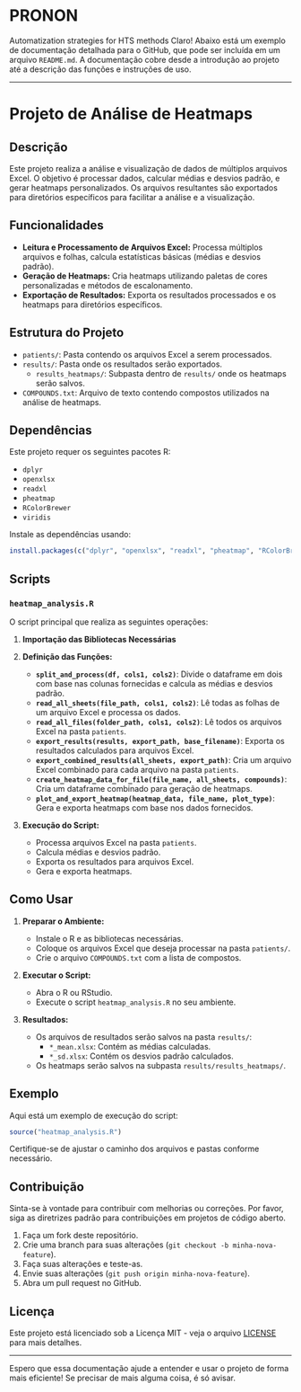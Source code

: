 # PRONON
Automatization strategies for HTS methods
Claro! Abaixo está um exemplo de documentação detalhada para o GitHub, que pode ser incluída em um arquivo `README.md`. A documentação cobre desde a introdução ao projeto até a descrição das funções e instruções de uso.

---

# Projeto de Análise de Heatmaps

## Descrição

Este projeto realiza a análise e visualização de dados de múltiplos arquivos Excel. O objetivo é processar dados, calcular médias e desvios padrão, e gerar heatmaps personalizados. Os arquivos resultantes são exportados para diretórios específicos para facilitar a análise e a visualização.

## Funcionalidades

- **Leitura e Processamento de Arquivos Excel:** Processa múltiplos arquivos e folhas, calcula estatísticas básicas (médias e desvios padrão).
- **Geração de Heatmaps:** Cria heatmaps utilizando paletas de cores personalizadas e métodos de escalonamento.
- **Exportação de Resultados:** Exporta os resultados processados e os heatmaps para diretórios específicos.

## Estrutura do Projeto

- `patients/`: Pasta contendo os arquivos Excel a serem processados.
- `results/`: Pasta onde os resultados serão exportados.
  - `results_heatmaps/`: Subpasta dentro de `results/` onde os heatmaps serão salvos.
- `COMPOUNDS.txt`: Arquivo de texto contendo compostos utilizados na análise de heatmaps.

## Dependências

Este projeto requer os seguintes pacotes R:

- `dplyr`
- `openxlsx`
- `readxl`
- `pheatmap`
- `RColorBrewer`
- `viridis`

Instale as dependências usando:

```r
install.packages(c("dplyr", "openxlsx", "readxl", "pheatmap", "RColorBrewer", "viridis"))
```

## Scripts

### `heatmap_analysis.R`

O script principal que realiza as seguintes operações:

1. **Importação das Bibliotecas Necessárias**
2. **Definição das Funções:**
   - **`split_and_process(df, cols1, cols2)`**: Divide o dataframe em dois com base nas colunas fornecidas e calcula as médias e desvios padrão.
   - **`read_all_sheets(file_path, cols1, cols2)`**: Lê todas as folhas de um arquivo Excel e processa os dados.
   - **`read_all_files(folder_path, cols1, cols2)`**: Lê todos os arquivos Excel na pasta `patients`.
   - **`export_results(results, export_path, base_filename)`**: Exporta os resultados calculados para arquivos Excel.
   - **`export_combined_results(all_sheets, export_path)`**: Cria um arquivo Excel combinado para cada arquivo na pasta `patients`.
   - **`create_heatmap_data_for_file(file_name, all_sheets, compounds)`**: Cria um dataframe combinado para geração de heatmaps.
   - **`plot_and_export_heatmap(heatmap_data, file_name, plot_type)`**: Gera e exporta heatmaps com base nos dados fornecidos.

3. **Execução do Script:**
   - Processa arquivos Excel na pasta `patients`.
   - Calcula médias e desvios padrão.
   - Exporta os resultados para arquivos Excel.
   - Gera e exporta heatmaps.

## Como Usar

1. **Preparar o Ambiente:**
   - Instale o R e as bibliotecas necessárias.
   - Coloque os arquivos Excel que deseja processar na pasta `patients/`.
   - Crie o arquivo `COMPOUNDS.txt` com a lista de compostos.

2. **Executar o Script:**
   - Abra o R ou RStudio.
   - Execute o script `heatmap_analysis.R` no seu ambiente.

3. **Resultados:**
   - Os arquivos de resultados serão salvos na pasta `results/`:
     - `*_mean.xlsx`: Contém as médias calculadas.
     - `*_sd.xlsx`: Contém os desvios padrão calculados.
   - Os heatmaps serão salvos na subpasta `results/results_heatmaps/`.

## Exemplo

Aqui está um exemplo de execução do script:

```r
source("heatmap_analysis.R")
```

Certifique-se de ajustar o caminho dos arquivos e pastas conforme necessário.

## Contribuição

Sinta-se à vontade para contribuir com melhorias ou correções. Por favor, siga as diretrizes padrão para contribuições em projetos de código aberto.

1. Faça um fork deste repositório.
2. Crie uma branch para suas alterações (`git checkout -b minha-nova-feature`).
3. Faça suas alterações e teste-as.
4. Envie suas alterações (`git push origin minha-nova-feature`).
5. Abra um pull request no GitHub.

## Licença

Este projeto está licenciado sob a Licença MIT - veja o arquivo [LICENSE](LICENSE) para mais detalhes.

---

Espero que essa documentação ajude a entender e usar o projeto de forma mais eficiente! Se precisar de mais alguma coisa, é só avisar.

